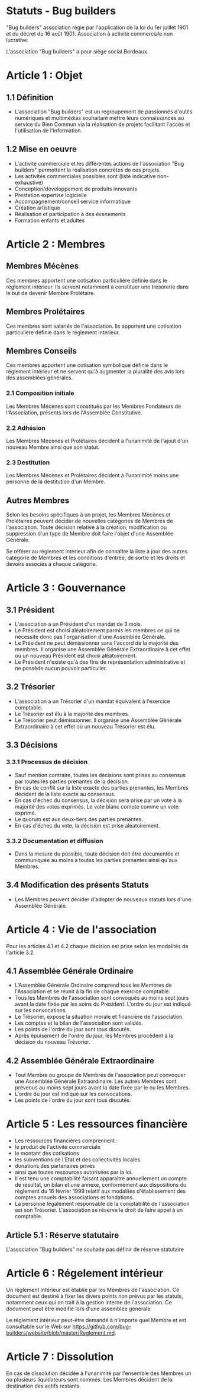 # Statuts - Bug builders


"Bug builders" association régie par l'application de la loi du 1er juillet 1901 et du décret du 16 août 1901. Association à activité commerciale non lucrative.

L'association "Bug builders" a pour siège social Bordeaux.

# Article 1 : Objet

## 1.1 Définition

- L'association "Bug builders" est un regroupement de passionnés d'outils numériques et multimédias souhaitant mettre leurs connaissances au service du Bien Commun via la réalisation de projets facilitant l'accès et l'utilisation de l'information.

## 1.2 Mise en oeuvre

- L'activité commerciale et les différentes actions de l'association "Bug builders" permettent la réalisation concrètes de ces projets.
- Les activités commerciales possibles sont (liste indicative non-exhaustive)
 - Conception/développement de produits innovants
 - Prestation expertise logicielle
 - Accompagnement/conseil service informatique
 - Création artistique
 - Réalisation et participation à des évenements
 - Formation enfants et adultes


# Article 2 : Membres

## Membres Mécènes

Ces membres apportent une cotisation particulière définie dans le réglement intérieur. Ils servent notamment à constituer une trésorerie dans le but de devenir Membre Prolétaire.

## Membres Prolétaires

Ces membres sont salariés de l'association. Ils apportent une cotisation particulière définie dans le réglement intérieur.

## Membres Conseils

Ces membres apportent une cotisation symbolique définie dans le réglement intérieur et ne servent qu'à augmenter la pluralité des avis lors des assemblées générales.

### 2.1 Composition initiale

Les Membres Mécènes sont constitués par les Membres Fondateurs de l'Association, présents lors de l'Assemblée Constitutive.

### 2.2 Adhésion

Les Membres Mécènes et Prolétaires décident à l'unanimité de l'ajout d'un nouveau Membre ainsi que son statut.

### 2.3 Destitution

Les Membres Mécènes et Prolétaires décident à l'unanimité moins une personne de la destitution d'un Membre.

## Autres Membres

Selon les besoins spécifiques à un projet, les Membres Mécènes et Prolétaires peuvent décider de nouvelles catégories de Membres de l'association. Toute décision relative à la création, modification ou suppression d'un type de Membre doit faire l'objet d'une Assemblée Générale.

Se référer au réglement intérieur afin de connaître la liste à jour des autres catégorie de Membres et les conditions d'entrée, de sortie et les droits et devoirs associés à chaque catégorie.


# Article 3 : Gouvernance

## 3.1 Président

- L'association a un Président d'un mandat de 3 mois.
- Le Président est choisi aléatoirement parmis les membres ce qui ne nécessite donc pas l'organisation d'une Assemblée Générale.
- Le Président ne peut démissionner sans l'accord de la majorité des membres. Il organise une Assemblée Générale Extraordinaire à cet effet où un nouveau Président est choisi aléatoirement.
- Le Président n'existe qu'à des fins de représentation administrative et ne possède aucun pouvoir particulier.

## 3.2 Trésorier

- L'association a un Trésorier d'un mandat équivalent à l'exercice comptable.
- Le Trésorier est élu à la majorité des membres.
- Le Trésorier peut démissionner. Il organise une Assemblée Générale Extraordinaire à cet effet où un nouveau Trésorier est élu.


## 3.3 Décisions

### 3.3.1 Processus de décision

- Sauf mention contraire, toutes les décisions sont prises au consensus par toutes les parties prenantes de la décision.
- En cas de conflit sur la liste exacte des parties prenantes, les Membres décident de la liste exacte au consensus.
- En cas d'échec du consensus, la décision sera prise par un vote à la majorité des votes exprimés. Le vote blanc compte comme un vote exprimé.
- Le quorum est aux deux-tiers des parties prenantes.
- En cas d'échec du vote, la décision est prise aléatoirement.


### 3.3.2 Documentation et diffusion

- Dans la mesure du possible, toute décision doit être documentée et communiquée au moins à toutes les parties prenantes ainsi qu'aux Membres.

## 3.4 Modification des présents Statuts

- Les Membres peuvent décider d'adopter de nouveaux statuts lors d'une Assemblée Générale.


# Article 4 : Vie de l'association

Pour les articles 4.1 et 4.2 chaque décision est prise selon les modalités de l'article 3.2.

## 4.1 Assemblée Générale Ordinaire

- L'Assemblée Générale Ordinaire comprend tous les Membres de l'Association et se réunit à la fin de chaque exercice comptable.
- Tous les Membres de l'association sont convoqués au moins sept jours avant la date fixée par les soins du Président. L'ordre du jour est indiqué sur les convocations.
- Le Trésorier, expose la situation morale et financière de l'association.
- Les comptes et le bilan de l'association sont validés.
- Les points de l'ordre du jour sont tous discutés.
- Après épuisement de l'ordre du jour, les Membres procèdent à la décision du nouveau Trésorier.

## 4.2 Assemblée Générale Extraordinaire

- Tout Membre ou groupe de Membres de l'association peut convoquer une Assemblée Générale Extraordinaire. Les autres Membres sont prévenus au moins sept jours avant la date fixée par le ou les Membres.
- L'ordre du jour est indiqué sur les convocations.
- Les points de l'ordre du jour sont tous discutés.


# Article 5 : Les ressources financière

- Les ressources financières comprennent :
 - le produit de l'activité commerciale
 - le montant des cotisations
 - les subventions de l'Etat et des collectivités locales
 - donations des partenaires privés
 - ainsi que toutes ressources autorisées par la loi.
- Il est tenu une comptabilité faisant apparaître annuellement un compte de résultat, un bilan et une annexe, conformément aux dispositions du règlement du 16 février 1999 relatif aux modalités d'établissement des comptes annuels des associations et fondations.
- La personne légalement responsable de la comptabilité de l'association est son Trésorier. L'association se réserve le droit de faire appel à un comptable.

## Article 5.1 : Réserve statutaire

L'association "Bug builders" ne souhaite pas définir de réserve statutaire


# Article 6 : Régelement intérieur

Un réglement intérieur est établie par les Membres de l'association. Ce document est destiné à fixer les divers points non prévus par les statuts, notamment ceux qui on trait à la gestion interne de l'association. Ce document peut être modifié lors d'une assemblée générale.

Le réglement intérieur peut-être demandé à n'importe quel Membre et est consultable sur le Web sur https://github.com/bug-builders/website/blob/master/Reglement.md.

# Article 7 : Dissolution

En cas de dissolution décidée à l'unanimité par l'ensemble des Membres un ou plusieurs liquidateurs sont nommés. Les Membres décident de la destination des actifs restants.

